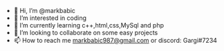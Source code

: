 - 👋 Hi, I’m @markbabic
- 👀 I’m interested in coding
- 🌱 I’m currently learning c++,html,css,MySql and php
- 💞️ I’m looking to collaborate on some easy projects
- 📫 How to reach me markbabic987@gmail.com or discord: Gargi#7234

<!---
markbabic/markbabic is a ✨ special ✨ repository because its `README.md` (this file) appears on your GitHub profile.
You can click the Preview link to take a look at your changes.
--->

